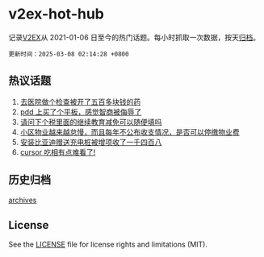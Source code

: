 # v2ex-hot-hub

 记录[V2EX](https://www.v2ex.com/)从 2021-01-06 日至今的热门话题。每小时抓取一次数据，按天[归档](archives)。

`更新时间：2025-03-08 02:14:28 +0800`

## 热议话题

1. [去医院做个检查被开了五百多块钱的药](https://www.v2ex.com/t/1116542)
1. [pdd 上买了个平板，感觉智商被侮辱了](https://www.v2ex.com/t/1116691)
1. [请问下个税里面的继续教育减免可以随便填吗](https://www.v2ex.com/t/1116535)
1. [小区物业越来越怠慢，而且每年不公布收支情况，是否可以停缴物业费](https://www.v2ex.com/t/1116553)
1. [安装比亚迪赠送充电桩被增项收了一千四百八](https://www.v2ex.com/t/1116650)
1. [cursor 吃相有点难看了!](https://www.v2ex.com/t/1116545)

## 历史归档

[archives](archives)

## License

See the [LICENSE](LICENSE) file for license rights and limitations (MIT).
